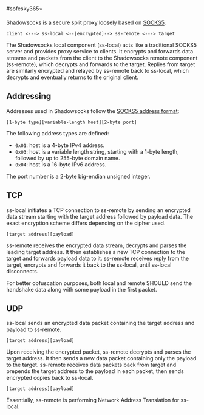 #sofesky365⭐

Shadowsocks is a secure split proxy loosely based on [SOCKS5](https://tools.ietf.org/html/rfc1928).

```
client <---> ss-local <--[encrypted]--> ss-remote <---> target
```


The Shadowsocks local component (ss-local) acts like a traditional SOCKS5 server and provides proxy service to clients. It encrypts and forwards data streams and packets from the client to the Shadowsocks remote component (ss-remote), which decrypts and forwards to the target. Replies from target are similarly encrypted and relayed by ss-remote back to ss-local, which decrypts and eventually returns to the original client.

## Addressing

Addresses used in Shadowsocks follow the [SOCKS5 address format](https://tools.ietf.org/html/rfc1928#section-5):

```
[1-byte type][variable-length host][2-byte port]
```

The following address types are defined:

- `0x01`: host is a 4-byte IPv4 address.
- `0x03`: host is a variable length string, starting with a 1-byte length, followed by up to 255-byte domain name.
- `0x04`: host is a 16-byte IPv6 address.

The port number is a 2-byte big-endian unsigned integer.


## TCP 

ss-local initiates a TCP connection to ss-remote by sending an encrypted data stream starting with the target address followed by payload data. The exact encryption scheme differs depending on the cipher used.

```
[target address][payload]
```

ss-remote receives the encrypted data stream, decrypts and parses the leading target address. It then establishes a new TCP connection to the target and forwards payload data to it. ss-remote receives reply from the target, encrypts and forwards it back to the ss-local, until ss-local disconnects.

For better obfuscation purposes, both local and remote SHOULD send the handshake data along with some payload in the first packet.

## UDP

ss-local sends an encrypted data packet containing the target address and payload to ss-remote.

```
[target address][payload]
```

Upon receiving the encrypted packet, ss-remote decrypts and parses the target address. It then sends a new data packet containing only the payload to the target. ss-remote receives data packets back from target and prepends the target address to the payload in each packet, then sends encrypted copies back to ss-local.

```
[target address][payload]
```

Essentially, ss-remote is performing Network Address Translation for ss-local.
